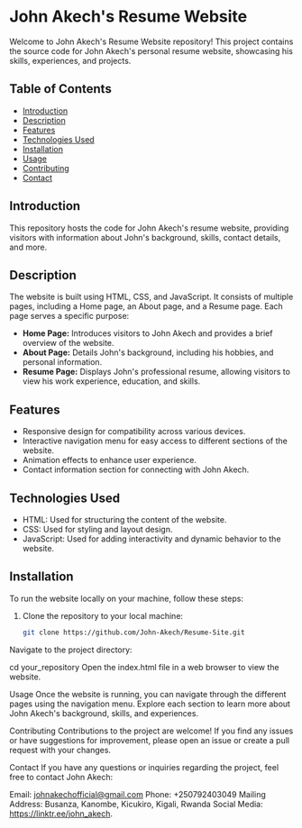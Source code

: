 # John Akech's Resume Website

Welcome to John Akech's Resume Website repository! This project contains the source code for John Akech's personal resume website, showcasing his skills, experiences, and projects.

## Table of Contents

- [Introduction](#introduction)
- [Description](#description)
- [Features](#features)
- [Technologies Used](#technologies-used)
- [Installation](#installation)
- [Usage](#usage)
- [Contributing](#contributing)
- [Contact](#contact)

## Introduction

This repository hosts the code for John Akech's resume website, providing visitors with information about John's background, skills, contact details, and more.

## Description

The website is built using HTML, CSS, and JavaScript. It consists of multiple pages, including a Home page, an About page, and a Resume page. Each page serves a specific purpose:

- **Home Page:** Introduces visitors to John Akech and provides a brief overview of the website.
- **About Page:** Details John's background, including his hobbies, and personal information.
- **Resume Page:** Displays John's professional resume, allowing visitors to view his work experience, education, and skills.

## Features

- Responsive design for compatibility across various devices.
- Interactive navigation menu for easy access to different sections of the website.
- Animation effects to enhance user experience.
- Contact information section for connecting with John Akech.

## Technologies Used

- HTML: Used for structuring the content of the website.
- CSS: Used for styling and layout design.
- JavaScript: Used for adding interactivity and dynamic behavior to the website.

## Installation

To run the website locally on your machine, follow these steps:

1. Clone the repository to your local machine:

   ```bash
   git clone https://github.com/John-Akech/Resume-Site.git
Navigate to the project directory:

cd your_repository
Open the index.html file in a web browser to view the website.

Usage
Once the website is running, you can navigate through the different pages using the navigation menu. Explore each section to learn more about John Akech's background, skills, and experiences.

Contributing
Contributions to the project are welcome! If you find any issues or have suggestions for improvement, please open an issue or create a pull request with your changes.

Contact
If you have any questions or inquiries regarding the project, feel free to contact John Akech:

Email: johnakechofficial@gmail.com
Phone: +250792403049
Mailing Address: Busanza, Kanombe, Kicukiro, Kigali, Rwanda
Social Media: https://linktr.ee/john_akech.
